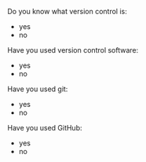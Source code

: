 Do you know what version control is:

* yes
* no

Have you used version control software:

* yes
* no

Have you used git:

* yes
* no

Have you used GitHub:

* yes
* no
